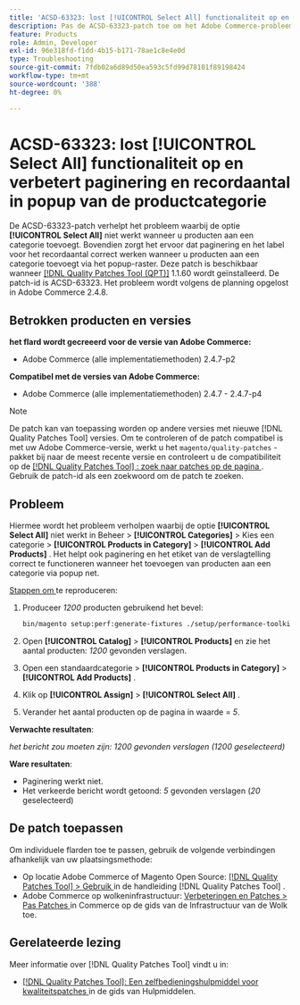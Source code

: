 ```yaml
---
title: 'ACSD-63323: lost [!UICONTROL Select All] functionaliteit op en verbetert paginering en recordaantal in popup van de productcategorie'
description: Pas de ACSD-63323-patch toe om het Adobe Commerce-probleem op te lossen, waarbij de optie [!UICONTROL Select All] niet werkt wanneer u producten aan een categorie toevoegt. Bovendien zorgt het ervoor dat paginering en het label voor het recordaantal correct werken wanneer u producten aan een categorie toevoegt via het popup-raster.
feature: Products
role: Admin, Developer
exl-id: 96e318fd-f1dd-4b15-b171-78ae1c8e4e0d
type: Troubleshooting
source-git-commit: 7fdb02a6d89d50ea593c5fd99d78101f89198424
workflow-type: tm+mt
source-wordcount: '388'
ht-degree: 0%

---
```


# ACSD-63323: lost [!UICONTROL Select All] functionaliteit op en verbetert paginering en recordaantal in popup van de productcategorie

De ACSD-63323-patch verhelpt het probleem waarbij de optie **[!UICONTROL Select All]** niet werkt wanneer u producten aan een categorie toevoegt. Bovendien zorgt het ervoor dat paginering en het label voor het recordaantal correct werken wanneer u producten aan een categorie toevoegt via het popup-raster. Deze patch is beschikbaar wanneer [[!DNL Quality Patches Tool (QPT)]](/help/tools/quality-patches-tool/quality-patches-tool-to-self-serve-quality-patches.md) 1.1.60 wordt geïnstalleerd. De patch-id is ACSD-63323. Het probleem wordt volgens de planning opgelost in Adobe Commerce 2.4.8.

## Betrokken producten en versies

**het flard wordt gecreeerd voor de versie van Adobe Commerce:**
* Adobe Commerce (alle implementatiemethoden) 2.4.7-p2

**Compatibel met de versies van Adobe Commerce:**
* Adobe Commerce (alle implementatiemethoden) 2.4.7 - 2.4.7-p4

>[!NOTE]
>
>De patch kan van toepassing worden op andere versies met nieuwe [!DNL Quality Patches Tool] versies. Om te controleren of de patch compatibel is met uw Adobe Commerce-versie, werkt u het `magento/quality-patches` -pakket bij naar de meest recente versie en controleert u de compatibiliteit op de [[!DNL Quality Patches Tool] : zoek naar patches op de pagina ](https://experienceleague.adobe.com/tools/commerce-quality-patches/index.html?lang=nl-NL) . Gebruik de patch-id als een zoekwoord om de patch te zoeken.

## Probleem

Hiermee wordt het probleem verholpen waarbij de optie **[!UICONTROL Select All]** niet werkt in Beheer > **[!UICONTROL Categories]** > Kies een categorie > **[!UICONTROL Products in Category]** > **[!UICONTROL Add Products]** . Het helpt ook paginering en het etiket van de verslagtelling correct te functioneren wanneer het toevoegen van producten aan een categorie via popup net.


<u> Stappen om </u> te reproduceren:

1. Produceer *1200* producten gebruikend het bevel:

   ```bash
   bin/magento setup:perf:generate-fixtures ./setup/performance-toolkit/profiles/ce/small.xml
   ```

1. Open **[!UICONTROL Catalog]** > **[!UICONTROL Products]** en zie het aantal producten: *1200* gevonden verslagen.
1. Open een standaardcategorie > **[!UICONTROL Products in Category]** > **[!UICONTROL Add Products]** .
1. Klik op **[!UICONTROL Assign]** > **[!UICONTROL Select All]** .
1. Verander het aantal producten op de pagina in waarde = *5*.


**Verwachte resultaten**:

*het bericht zou moeten zijn: 1200 gevonden verslagen (1200 geselecteerd)*

**Ware resultaten**:

* Paginering werkt niet.
* Het verkeerde bericht wordt getoond: *5* gevonden verslagen (*20* geselecteerd)

## De patch toepassen

Om individuele flarden toe te passen, gebruik de volgende verbindingen afhankelijk van uw plaatsingsmethode:

* Op locatie Adobe Commerce of Magento Open Source: [[!DNL Quality Patches Tool] > Gebruik ](/help/tools/quality-patches-tool/usage.md) in de handleiding [!DNL Quality Patches Tool] .
* Adobe Commerce op wolkeninfrastructuur: [ Verbeteringen en Patches > Pas Patches ](https://experienceleague.adobe.com/docs/commerce-cloud-service/user-guide/develop/upgrade/apply-patches.html?lang=nl-NL) in Commerce op de gids van de Infrastructuur van de Wolk toe.


## Gerelateerde lezing

Meer informatie over [!DNL Quality Patches Tool] vindt u in:

* [[!DNL Quality Patches Tool]: Een zelfbedieningshulpmiddel voor kwaliteitspatches ](/help/tools/quality-patches-tool/quality-patches-tool-to-self-serve-quality-patches.md) in de gids van Hulpmiddelen.
